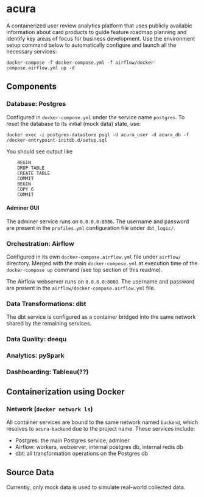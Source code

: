 # acura
A containerized user review analytics platform that uses publicly available information about card products to guide feature roadmap planning and identify key areas of focus for business development. Use the environment setup command below to automatically configure and launch all the necessary services:

``docker-compose -f docker-compose.yml -f airflow/docker-compose.airflow.yml up -d``

## Components

### Database: Postgres
Configured in `docker-compose.yml` under the service name `postgres`. To reset the database to its initial (mock data) state, use:

``docker exec -i postgres-datastore psql -U acura_user -d acura_db -f /docker-entrypoint-initdb.d/setup.sql``

You should see output like

```
    BEGIN
    DROP TABLE
    CREATE TABLE
    COMMIT
    BEGIN
    COPY 6
    COMMIT
```

#### Adminer GUI
The adminer service runs on `0.0.0.0:8086`. The username and password are present in the `profiles.yml` configuration file under `dbt_logic/`.

### Orchestration: Airflow
Configured in its own `docker-compose.airflow.yml` file under `airflow/` directory. Merged with the main `docker-compose.yml` at execution time of the `docker-compose up` command (see top section of this readme).

The Airflow webserver runs on `0.0.0.0:8080`. The username and password are present in the `airflow/docker-compose.airflow.yml` file. 

### Data Transformations: dbt

The dbt service is configured as a container bridged into the same network shared by the remaining services.

### Data Quality: deequ
### Analytics: pySpark
### Dashboarding: Tableau(??)

## Containerization using Docker
### Network (`docker network ls`)
All container services are bound to the same network named `backend`, which resolves to `acura-backend` due to the project name. These services include:
- Postgres: the main Postgres service, adminer
- Airflow: workers, webserver, internal postgres db, internal redis db
- dbt: all transformation operations on the Postgres db

## Source Data
Currently, only mock data is used to simulate real-world collected data.